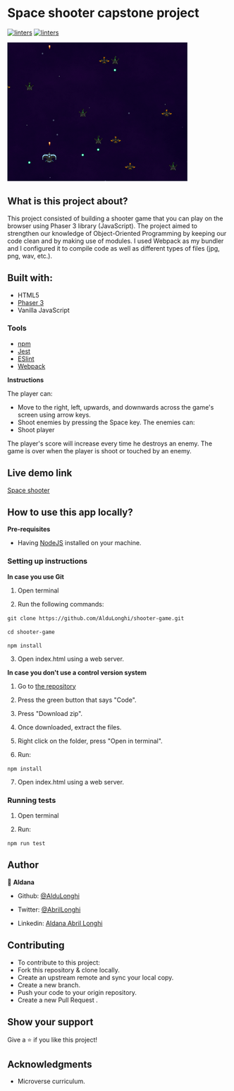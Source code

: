 # Space shooter capstone project

[![linters](https://img.shields.io/badge/Linters-Passing-brightgreen)]()
[![linters](https://img.shields.io/badge/Author-Aldana%20Longhi-blue)](https://github.com/AlduLonghi)

![screenshot](src/assets/game-screenshot.png)


## What is this project about? 

This project consisted of building a shooter game that you can play on the browser using Phaser 3 library (JavaScript). The project aimed to strengthen our knowledge of Object-Oriented Programming by keeping our code clean and by making use of modules. I used Webpack as my bundler and I configured it to compile code as well as different types of files (jpg, png, wav, etc.).


## Built with: 
- HTML5
- [Phaser 3](https://phaser.io/phaser3)
- Vanilla JavaScript

### Tools

- [npm](https://www.npmjs.com/)
- [Jest](https://jestjs.io/es-ES/)
- [ESlint](https://eslint.org/)
- [Webpack](https://webpack.js.org/)

**Instructions**

The player can:
- Move to the right, left, upwards, and downwards across the game's screen using arrow keys.
- Shoot enemies by pressing the Space key.
The enemies can: 
- Shoot player

The player's score will increase every time he destroys an enemy. 
The game is over when the player is shoot or touched by an enemy.


## Live demo link

[Space shooter](https://stupefied-mestorf-54fccd.netlify.app/)

## How to use this app locally?

**Pre-requisites**

- Having [NodeJS](https://nodejs.org/en/) installed on your machine.

### Setting up instructions 

**In case you use Git**

1. Open terminal 

2. Run the following commands:

`git clone https://github.com/AlduLonghi/shooter-game.git`

`cd shooter-game`

`npm install`

3. Open index.html using a web server.

**In case you don't use a control version system**

1. Go to [the repository](hhttps://github.com/AlduLonghi/shooter-game)

2. Press the green button that says "Code".

3. Press "Download zip".

4. Once downloaded, extract the files.

5. Right click on the folder, press "Open in terminal".

6. Run:

`npm install`

7. Open index.html using a web server.

### Running tests
 
1. Open terminal

2. Run:

`npm run test`

## Author 

👤 **Aldana**
​

- Github: [@AlduLonghi](https://github.com/AlduLonghi)

- Twitter: [@AbrilLonghi](https://twitter.com/AbrilLonghi)

- Linkedin: [Aldana Abril Longhi](www.linkedin.com/in/aldanalonghi)

## Contributing 

- To contribute to this project:
- Fork this repository & clone locally.
- Create an upstream remote and sync your local copy.
- Create a new branch.
- Push your code to your origin repository.
- Create a new Pull Request .

## Show your support

Give a ⭐️ if you like this project!
​

## Acknowledgments

- Microverse curriculum.
